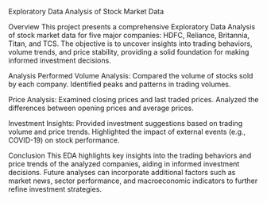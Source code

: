 Exploratory Data Analysis of Stock Market Data

Overview
This project presents a comprehensive Exploratory Data Analysis of stock market data for five major companies: HDFC, Reliance, Britannia, Titan, and TCS. The objective is to uncover insights into trading behaviors, volume trends, and price stability, providing a solid foundation for making informed investment decisions.

Analysis Performed
Volume Analysis:
Compared the volume of stocks sold by each company.
Identified peaks and patterns in trading volumes.

Price Analysis:
Examined closing prices and last traded prices.
Analyzed the differences between opening prices and average prices.

Investment Insights:
Provided investment suggestions based on trading volume and price trends.
Highlighted the impact of external events (e.g., COVID-19) on stock performance.

Conclusion
This EDA highlights key insights into the trading behaviors and price trends of the analyzed companies, aiding in informed investment decisions. Future analyses can incorporate additional factors such as market news, sector performance, and macroeconomic indicators to further refine investment strategies.
